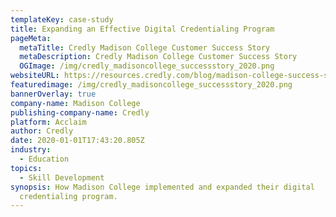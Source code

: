 ```yaml
---
templateKey: case-study
title: Expanding an Effective Digital Credentialing Program
pageMeta:
  metaTitle: Credly Madison College Customer Success Story
  metaDescription: Credly Madison College Customer Success Story
  OGImage: /img/credly_madisoncollege_successstory_2020.png
websiteURL: https://resources.credly.com/blog/madison-college-success-story
featuredimage: /img/credly_madisoncollege_successstory_2020.png
bannerOverlay: true
company-name: Madison College
publishing-company-name: Credly
platform: Acclaim
author: Credly
date: 2020-01-01T17:43:20.805Z
industry:
  - Education
topics:
  - Skill Development
synopsis: How Madison College implemented and expanded their digital
  credentialing program.
---
```

